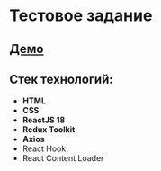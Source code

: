# Тестовое задание 
## [Демо]( http://agency-test-task.edelen.ru/)

##  Стек технологий:

* **HTML**
* **CSS**
* **ReactJS 18**
* **Redux Toolkit**
* **Axios**
* React Hook
* React Content Loader

